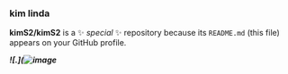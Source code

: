 ### kim linda

**kimS2/kimS2** is a ✨ _special_ ✨ repository because its `README.md` (this file) appears on your GitHub profile.


***![.](![image](https://github.com/user-attachments/assets/e0e4fa82-91a5-477b-b4a7-f2df66aa59db)***


